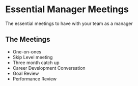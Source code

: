 # Essential Manager Meetings
The essential meetings to have with your team as a manager

## The Meetings
- One-on-ones
- Skip Level meeting
- Three month catch up
- Career Development Conversation
- Goal Review
- Performance Review
